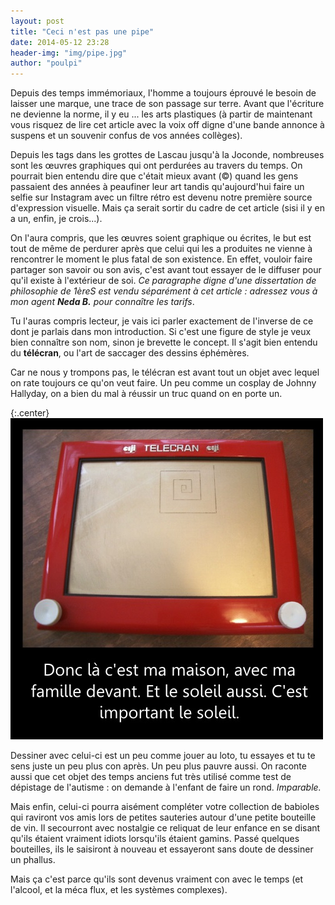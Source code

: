 ```yaml
---
layout: post
title: "Ceci n'est pas une pipe"
date: 2014-05-12 23:28
header-img: "img/pipe.jpg"
author: "poulpi"
---
```


Depuis des temps immémoriaux, l'homme a toujours éprouvé le besoin de laisser une marque, une trace de son passage sur terre. Avant que l'écriture ne devienne la norme, il y eu ... les arts plastiques (à partir de maintenant vous risquez de lire cet article avec la voix off digne d'une bande annonce à suspens et un souvenir confus de vos années collèges). 

Depuis les tags dans les grottes de Lascau jusqu'à la Joconde, nombreuses sont les œuvres graphiques qui ont perdurées au travers du temps. On pourrait bien entendu dire que c'était mieux avant (©) quand les gens passaient des années à peaufiner leur art tandis qu'aujourd'hui faire un selfie sur Instagram avec un filtre rétro est devenu notre première source d'expression visuelle. Mais ça serait sortir du cadre de cet article (sisi il y en a un, enfin, je crois...). 

On l'aura compris, que les œuvres soient graphique ou écrites, le but est tout de même de perdurer après que celui qui les a produites ne vienne à rencontrer le moment le plus fatal de son existence. En effet, vouloir faire partager son savoir ou son avis, c'est avant tout essayer de le diffuser pour qu'il existe à l'extérieur de soi. *Ce paragraphe digne d'une dissertation de philosophie de 1èreS est vendu séparément à cet article : adressez vous à mon agent **Neda B.** pour connaître les tarifs*. 

Tu l'auras compris lecteur, je vais ici parler exactement de l'inverse de ce dont je parlais dans mon introduction. Si c'est une figure de style je veux bien connaître son nom, sinon je brevette le concept. Il s'agit bien entendu du **télécran**, ou l'art de saccager des dessins éphémères.

Car ne nous y trompons pas, le télécran est avant tout un objet avec lequel on rate toujours ce qu'on veut faire. Un peu comme un cosplay de Johnny Hallyday, on a bien du mal à réussir un truc quand on en porte un. 

{:.center}
![Je suis pas mal artiste maudit en fait. Surtout maudit.](/img/telecran.jpg)

Dessiner avec celui-ci est un peu comme jouer au loto, tu essayes et tu te sens juste un peu plus con après. Un peu plus pauvre aussi. On raconte aussi que cet objet des temps anciens fut très utilisé comme test de dépistage de l'autisme : on demande à l'enfant de faire un rond. *Imparable.* 

Mais enfin, celui-ci pourra aisément compléter votre collection de babioles qui raviront vos amis lors de petites sauteries autour d'une petite bouteille de vin. Il secourront avec nostalgie ce reliquat de leur enfance en se disant qu'ils étaient vraiment idiots lorsqu'ils étaient gamins. Passé quelques bouteilles, ils le saisiront à nouveau et essayeront sans doute de dessiner un phallus. 

Mais ça c'est parce qu'ils sont devenus vraiment con avec le temps (et l'alcool, et la méca flux, et les systèmes complexes). 
